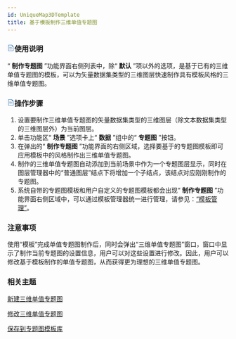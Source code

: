 ```yaml
---
id: UniqueMap3DTemplate
title: 基于模板制作三维单值专题图  
---  
```

### ![](../../img/read.gif)使用说明

“ **制作专题图** ”功能界面右侧列表中，除“ **默认**
”项以外的选项，是基于已有的三维单值专题图的模板，可以为矢量数据集类型的三维图层快速制作具有模板风格的三维单值专题图。

### ![](../../img/read.gif)操作步骤

  1. 设置要制作三维单值专题图的矢量数据集类型的三维图层（除文本数据集类型的三维图层外）为当前图层。
  2. 单击功能区“ **场景** ”选项卡上“ **数据** ”组中的“ **专题图** ”按钮。
  3. 在弹出的“ **制作专题图** ”功能界面的右侧区域，选择要基于的专题图模板即可应用模板中的风格制作出三维单值专题图。
  4. 制作的三维单值专题图自动添加到当前场景中作为一个专题图层显示，同时在图层管理器中的“普通图层”结点下将增加一个子结点，该结点对应刚刚制作的专题图。
  5. 系统自带的专题图模板和用户自定义的专题图模板都会出现“ **制作专题图** ”功能界面右侧区域中，可以通过模板管理器统一进行管理，请参见：[“模板管理”](UniqueMap3DTemplateManager)。

### 注意事项

使用“模板”完成单值专题图制作后，同时会弹出“三维单值专题图”窗口，窗口中显示了制作当前专题图的设置信息，用户可以对这些设置进行修改。因此，用户可以修改基于模板制作的单值专题图，从而获得更为理想的三维单值专题图。

###  相关主题

 [新建三维单值专题图](UniqueMap3DDefault)

 [修改三维单值专题图](UniqueMap3DGroupDia)

 [保存到专题图模板库](Theme_SaveThemeTempl)





